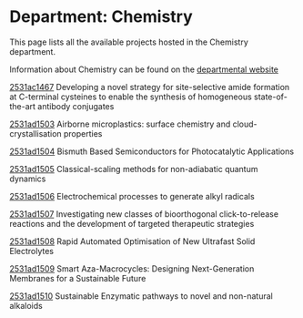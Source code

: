 # Department: **Chemistry**

This page lists all the available projects hosted in the Chemistry department.

Information about Chemistry can be found on the [departmental website](https://www.ucl.ac.uk/chemistry)

[2531ac1467](../projects/2531ac1467.md) Developing a novel strategy for site-selective amide formation at C-terminal cysteines to enable the synthesis of homogeneous state-of-the-art antibody conjugates

[2531ad1503](../projects/2531ad1503.md) Airborne microplastics: surface chemistry and cloud-crystallisation properties

[2531ad1504](../projects/2531ad1504.md) Bismuth Based Semiconductors for Photocatalytic Applications

[2531ad1505](../projects/2531ad1505.md) Classical-scaling methods for non-adiabatic quantum dynamics

[2531ad1506](../projects/2531ad1506.md) Electrochemical processes to generate alkyl radicals

[2531ad1507](../projects/2531ad1507.md) Investigating new classes of bioorthogonal click-to-release reactions and the development of targeted therapeutic strategies

[2531ad1508](../projects/2531ad1508.md) Rapid Automated Optimisation of New Ultrafast Solid Electrolytes

[2531ad1509](../projects/2531ad1509.md) Smart Aza-Macrocycles: Designing Next-Generation Membranes for a Sustainable Future

[2531ad1510](../projects/2531ad1510.md) Sustainable Enzymatic pathways to novel and non-natural alkaloids

